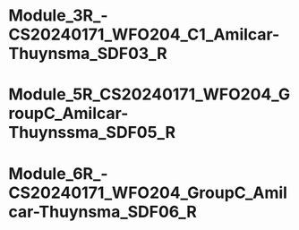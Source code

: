 # Module_3R_-CS20240171_WFO204_C1_Amilcar-Thuynsma_SDF03_R
# Module_5R_CS20240171_WFO204_GroupC_Amilcar-Thuynssma_SDF05_R
# Module_6R_-CS20240171_WFO204_GroupC_Amilcar-Thuynsma_SDF06_R
